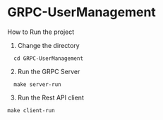 # GRPC-UserManagement
How to Run the project
1. Change the directory
```
  cd GRPC-UserManagement
```
2. Run the GRPC Server
```
  make server-run
```
3. Run the Rest API client
  ```
  make client-run
  ```
